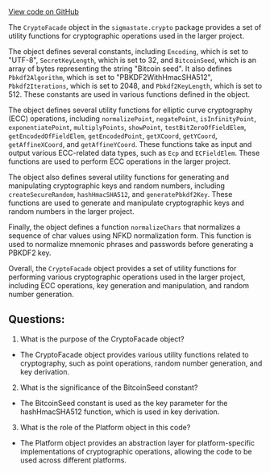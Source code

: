 [View code on GitHub](sigmastate-interpreterhttps://github.com/ScorexFoundation/sigmastate-interpreter/interpreter/shared/src/main/scala/sigmastate/crypto/CryptoFacade.scala)

The `CryptoFacade` object in the `sigmastate.crypto` package provides a set of utility functions for cryptographic operations used in the larger project. 

The object defines several constants, including `Encoding`, which is set to "UTF-8", `SecretKeyLength`, which is set to 32, and `BitcoinSeed`, which is an array of bytes representing the string "Bitcoin seed". It also defines `Pbkdf2Algorithm`, which is set to "PBKDF2WithHmacSHA512", `Pbkdf2Iterations`, which is set to 2048, and `Pbkdf2KeyLength`, which is set to 512. These constants are used in various functions defined in the object.

The object defines several utility functions for elliptic curve cryptography (ECC) operations, including `normalizePoint`, `negatePoint`, `isInfinityPoint`, `exponentiatePoint`, `multiplyPoints`, `showPoint`, `testBitZeroOfFieldElem`, `getEncodedOfFieldElem`, `getEncodedPoint`, `getXCoord`, `getYCoord`, `getAffineXCoord`, and `getAffineYCoord`. These functions take as input and output various ECC-related data types, such as `Ecp` and `ECFieldElem`. These functions are used to perform ECC operations in the larger project.

The object also defines several utility functions for generating and manipulating cryptographic keys and random numbers, including `createSecureRandom`, `hashHmacSHA512`, and `generatePbkdf2Key`. These functions are used to generate and manipulate cryptographic keys and random numbers in the larger project.

Finally, the object defines a function `normalizeChars` that normalizes a sequence of char values using NFKD normalization form. This function is used to normalize mnemonic phrases and passwords before generating a PBKDF2 key.

Overall, the `CryptoFacade` object provides a set of utility functions for performing various cryptographic operations used in the larger project, including ECC operations, key generation and manipulation, and random number generation.
## Questions: 
 1. What is the purpose of the CryptoFacade object?
- The CryptoFacade object provides various utility functions related to cryptography, such as point operations, random number generation, and key derivation.

2. What is the significance of the BitcoinSeed constant?
- The BitcoinSeed constant is used as the key parameter for the hashHmacSHA512 function, which is used in key derivation.

3. What is the role of the Platform object in this code?
- The Platform object provides an abstraction layer for platform-specific implementations of cryptographic operations, allowing the code to be used across different platforms.